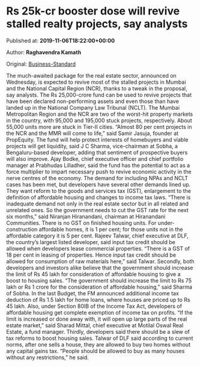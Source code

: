
# Rs 25k-cr booster dose will revive stalled realty projects, say analysts

Published at: **2019-11-06T18:22:00+00:00**

Author: **Raghavendra Kamath**

Original: [Business-Standard](https://www.business-standard.com/article/economy-policy/rs-25k-cr-booster-dose-will-revive-stalled-realty-projects-say-analysts-119110700006_1.html)

The much-awaited package for the real estate sector, announced on Wednesday, is expected to revive most of the stalled projects in Mumbai and the National Capital Region (NCR), thanks to a tweak in the proposal, say analysts. The Rs 25,000-crore fund can be used to revive projects that have been declared non-performing assets and even those than have landed up in the National Company Law Tribunal (NCLT).
The Mumbai Metropolitan Region and the NCR are two of the worst-hit property markets in the country, with 95,000 and 195,000 stuck projects, respectively. About 55,000 units more are stuck in Tier-II cities.
“Almost 80 per cent projects in the NCR and the MMR will come to life,” said Samir Jasuja, founder at PropEquity.
The fund will help protect interests of homebuyers and viable projects will get liquidity, said J C Sharma, vice-chairman at Sobha, a Bengaluru-based developer, adding that sentiment of prospective buyers will also improve.
Ajay Bodke, chief executive officer and chief portfolio manager at Prabhudas Lilladher, said the fund has the potential to act as a force multiplier to impart necessary push to revive economic activity in the nerve centres of the economy.
The demand for including NPAs and NCLT cases has been met, but developers have several other demands lined up. They want reform to the goods and services tax (GST), enlargement to the definition of affordable housing and changes to income tax laws.
“There is inadequate demand not only in the real estate sector but in all related and unrelated ones. So the government needs to cut the GST rate for the next six months,” said Niranjan Hiranandani, chairman at Hiranandani Communities.
There is no GST on finished housing units. For under-construction affordable homes, it is 1 per cent; for those units not in the affordable category it is 5 per cent.
Rajeev Talwar, chief executive at DLF, the country’s largest listed developer, said input tax credit should be allowed when developers lease commercial properties. “There is a GST of 18 per cent in leasing of properties. Hence input tax credit should be allowed for consumption of raw materials here,” said Talwar.
Secondly, both developers and investors alike believe that the government should increase the limit of Rs 45 lakh for consideration of affordable housing to give a boost to housing sales.
“The government should increase the limit to Rs 75 lakh or Rs 1 crore for the consideration of affordable housing,” said Sharma of Sobha.
In the last Budget, the FM announced additional income tax deduction of Rs 1.5 lakh for home loans, where houses are priced up to Rs 45 lakh.
Also, under Section 80IB of the Income Tax Act, developers of affordable housing get complete exemption of income tax on profits. “If the limit is increased or done away with, it will open up large parts of the real estate market,” said Sharad Mittal, chief executive at Motilal Oswal Real Estate, a fund manager.
Thirdly, developers said there should be a slew of tax reforms to boost housing sales.
Talwar of DLF said according to current norms, after one sells a house, they are allowed to buy two homes without any capital gains tax.
“People should be allowed to buy as many houses without any restrictions,” he said.
